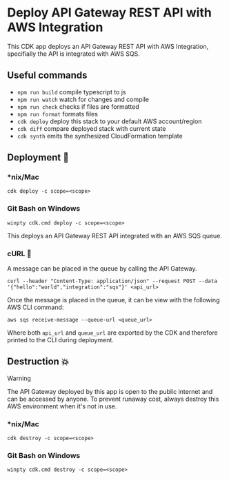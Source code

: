 # Deploy API Gateway REST API with AWS Integration

This CDK app deploys an API Gateway REST API with AWS Integration, specifially the API is integrated with AWS SQS.

## Useful commands

- `npm run build` compile typescript to js
- `npm run watch` watch for changes and compile
- `npm run check` checks if files are formatted
- `npm run format` formats files
- `cdk deploy` deploy this stack to your default AWS account/region
- `cdk diff` compare deployed stack with current state
- `cdk synth` emits the synthesized CloudFormation template

## Deployment :rocket:

### \*nix/Mac

`cdk deploy -c scope=<scope>`

### Git Bash on Windows

`winpty cdk.cmd deploy -c scope=<scope>`

This deploys an API Gateway REST API integrated with an AWS SQS queue.

### cURL :curling_stone:

A message can be placed in the queue by calling the API Gateway.

`curl --header "Content-Type: application/json" --request POST --data '{"hello":"world","integration":"sqs"}' <api_url>`

Once the message is placed in the queue, it can be view with the following AWS CLI command:

`aws sqs receive-message --queue-url <queue_url>`

Where both `api_url` and `queue_url` are exported by the CDK and therefore printed to the CLI during deployment.

## Destruction :boom:

> [!WARNING]
> The API Gateway deployed by this app is open to the public internet and can be accessed by anyone. To prevent runaway cost, always destroy this AWS environment when it's not in use.

### \*nix/Mac

`cdk destroy -c scope=<scope>`

### Git Bash on Windows

`winpty cdk.cmd destroy -c scope=<scope>`

